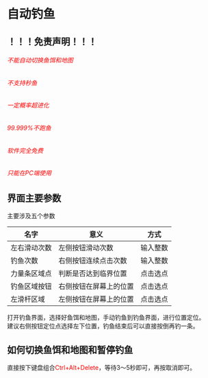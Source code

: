 # 自动钓鱼
## ！！！免责声明！！！
###### <span style="color: red;">不能自动切换鱼饵和地图 </span>
###### <span style="color: red;"> 不支持秒鱼 </span>
###### <span style="color: red;"> 一定概率超进化 </span>
###### <span style="color: red;"> 99.999%不跑鱼</span>
###### <span style="color: red;">软件完全免费</span>
###### <span style="color: red;">只能在PC端使用</span>
## 界面主要参数
主要涉及五个参数

| 名字     | 意义          | 方式   |
|--------|-------------|------|
| 左右滑动次数 | 左侧按钮滑动次数    | 输入整数 |
| 钓鱼次数   | 右侧按钮连续点击次数  | 输入整数 |
| 力量条区域点 | 判断是否达到临界位置  | 点击选点 |
| 钓鱼区域按钮 | 右侧按钮在屏幕上的位置 | 点击选点 |
| 左滑杆区域  | 左侧按钮在屏幕上的位置 | 点击选点 |
打开钓鱼界面，选择好鱼饵和地图，手动钓鱼到钓鱼界面，进行位置定位。  
建议右侧按钮定位点选择左下位置，钓鱼结束后可以直接按倒再钓一条。
## 如何切换鱼饵和地图和暂停钓鱼
直接按下键盘组合<span style="color: red;">Ctrl+Alt+Delete</span>，等待3～5秒即可，再按取消即可。